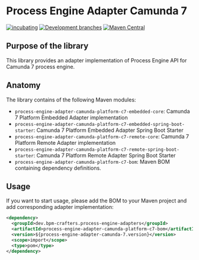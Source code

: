 # Process Engine Adapter Camunda 7


[![incubating](https://img.shields.io/badge/lifecycle-INCUBATING-orange.svg)](https://github.com/holisticon#open-source-lifecycle)
[![Development branches](https://github.com/bpm-crafters/process-engine-adapters-camunda-7/actions/workflows/development.yml/badge.svg)](https://github.com/bpm-crafters/process-engine-adapters-camunda-7/actions/workflows/development.yml)
[![Maven Central](https://maven-badges.herokuapp.com/maven-central/dev.bpm-crafters.process-engine-adapters/process-engine-adapter-camunda-platform-c7-bom/badge.svg)](https://maven-badges.herokuapp.com/maven-central/dev.bpm-crafters.process-engine-adapters/process-engine-adapter-camunda-platform-c7-bom)

## Purpose of the library

This library provides an adapter implementation of Process Engine API for Camunda 7 process engine. 

## Anatomy

The library contains of the following Maven modules:

- `process-engine-adapter-camunda-platform-c7-embedded-core`: Camunda 7 Platform Embedded Adapter implementation 
- `process-engine-adapter-camunda-platform-c7-embedded-spring-boot-starter`: Camunda 7 Platform Embedded Adapter Spring Boot Starter 
- `process-engine-adapter-camunda-platform-c7-remote-core`: Camunda 7 Platform Remote Adapter implementation 
- `process-engine-adapter-camunda-platform-c7-remote-spring-boot-starter`: Camunda 7 Platform Remote Adapter Spring Boot Starter 
- `process-engine-adapter-camunda-platform-c7-bom`: Maven BOM containing dependency definitions.

## Usage

If you want to start usage, please add the BOM to your Maven project and add corresponding adapter implementation:

```xml
<dependency>
  <groupId>dev.bpm-crafters.process-engine-adapters</groupId>
  <artifactId>process-engine-adapter-camunda-platform-c7-bom</artifactId>
  <version>${process-engine-adapter-camunda-7.version}</version>
  <scope>import</scope>
  <type>pom</type>
</dependency>
```


